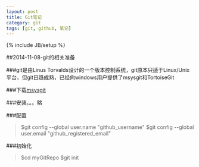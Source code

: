 ```yaml
---
layout: post
title: Git笔记
category: git
tags: [git, github, 笔记]
---
```

{% include JB/setup %}

##2014-11-08-git的相关准备

###git是由Linus Torvalds设计的一个版本控制系统，git原本只适于Linux/Unix平台，但git日趋成熟，已经向windows用户提供了msysgit和TortoiseGit

###下载[msysgit](http://msysgit.github.io)

###安装。。。略

###配置

>$git config --global user.name "github_username"
>$git config --global user.email "github_registered_email"


###初始化

>$cd myGitRepo
>$git init


